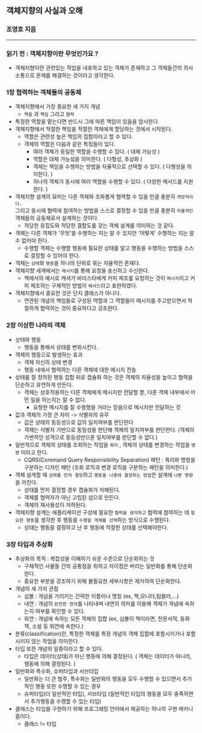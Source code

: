 ## 객체지향의 사실과 오해

### 조영호 지음

---

### 읽기 전 : 객체지향이란 무엇인가요 ? 

- 객체지향이란 관련있는 작업을 내포하고 있는 객체가 존재하고 그 객체들간의 의사소통으로 문제를 해결하는 것이라고 생각한다.

### 1장 협력하는 객체들의 공동체 

- 객체지향에서 가장 중요한 세 가지 개념
  - `역할` 과 `책임` 그리고 `협력`
- 특정한 역할을 맡는다면 반드시 그에 따른 책임이 있음을 암시한다.
- 객체지향에서 적절한 책임을 적절한 객체에게 할당하는 것에서 시작된다.
  - 역할은 관련성 높은 책임의 집합이라고 할 수 있다.
  - 객체의 역할은 다음과 같은 특징들이 있다.
    - 여러 객체가 동일한 역할을 수행할 수 있다. ( 대체 가능성 )
    - 역할은 대체 가능성을 의미한다. ( 다형성, 추상화 )
    - 객체는 책임을 수행하는 방법을 자율적으로 선택할 수 있다. ( 다형성을 의미한다. )
    - 하나의 객체가 동시에 여러 역할을 수행할 수 있다. ( 다양한 메서드를 지원한다. )
- 객체지향 설계의 묘미는 다른 객체와 조화롭게 협력할 수 있을 만큼 충분히 `개방적이다.`  
  그리고 동시에 협력에 참여하는 방법을 스스로 결정할 수 있을 만큼 충분히 `자율적인` 객체들의 공동체로서 설계하는 것이다.
  - 적당한 응집도와 적당한 결합도를 갖는 객체 설계를 의미하는 것 같다.
- 객체는 다른 객체가 '무엇'을 수행하는 지는 알 수 있지만 '어떻게' 수행하는 지는 알 수 없어야 한다.
    - 수행할 객체는 수행할 행동에 필요한 상태를 알고 행동을 수행하는 방법을 스스로 결정할 수 있어야 한다.
- 객체는 `상태`와 `행동`을 하나의 단위로 묶는 자율적인 존재다.
- 객체지향 세계에서는 `메시지`를 통해 요청을 송신하고 수신한다.
  - 책에서의 예시로 캐셔가 바리스타에게 커피 제조를 요청하는 것이 `메시지`이고 커피 제조하는 구체적인 방법이 `메서드`라고 표현하였다.
- 객체지향에서 중요한 것은 단지 클래스가 아니다.
  - 연관된 개념의 책임들로 구성된 역할과 그 역할들이 메시지를 주고받으면서 적절하게 협력하는 것이 중요하다고 강조한다. 

### 2장 이상한 나라의 객체

- 상태와 행동
  - 행동을 통해서 상태를 변화시킨다.
- 객체의 행동으로 발생하는 효과
  - 객체 자신의 상태 변경
  - 행동 내에서 협력하는 다른 객체에 대한 메시지 전송
- 상태를 잘 정의된 행동 집합 뒤로 캡슐화 하는 것은 객체의 자율성을 높이고 협력을 단순하고 유연하게 만든다.
  - 객체는 상호작용하는 다른 객체에게 메시지만 전달할 뿐, 다른 객체 내부에서 어떤 일을 하는지는 알 수 없다. 
    -  요청한 메시지를 잘 수행했을 거라는 믿음으로 메시지만 전달하는 것 
- 값과 객체의 가장 큰 차이 -> 식별자의 유무
  - 값은 상태의 동등성으로 값의 일치여부를 판단한다
  - 객체는 식별자 기반으로 동일성을 판단해 객체의 일치여부를 판단한다. (객체의 가변적인 성격으로 동등성만으론 일치여부를 판단할 수 없다.)
- 일반적으로 객체의 상태를 조회하는 작업을 `쿼리` , 객체의 상태를 변경하는 작업을 `명령` 이라고 한다.
  - CQRS(Command Query Responsibility Separation) 패턴 : 쿼리와 명령을 구분하는 디자인 패턴 (조회 로직과 변경 로직을 구분하는 패턴을 의미한다.)
- 객체 설계할 때 `상태를 먼저 결정`하고 `행동을 나중에 결정하는 방법`은 설계에 `나쁜 영향`을 끼친다. 
  - 상태를 먼저 결정할 경우 캡슐화가 저해된다.
  - 객체를 협력자가 아닌 고립된 섬으로 만든다.
  - 객체의 재사용성이 저하된다.
- 객체지향 설계는 애플리케이션 구성에 필요한 `협력을 생각하고` 협력에 참여하는 데 `필요한 행동`을 생각한 후 행동을 `수행할 객체를 선택`하는 방식으로 수행된다.
  - 상태는 행동을 결정하고 난 후 행동에 적절한 상태를 선택해야한다.

### 3장 타입과 추상화

- 추상화의 목적 : 복잡성을 이해하기 쉬운 수준으로 단순화하는 것 
  - 구체적인 사물들 간의 공통점을 취하고 차이점은 버리는 일반화를 통해 단순화한다.
  - 중요한 부분을 강조하기 위해 불필요한 세부사항은 제거하여 단순화한다.
- 개념의 세 가지 관점
  - 심볼 : 개념을 가리키는 간략한 이름이나 명칭 (ex, 책,모니터,텀블러,...)
  - 내연 : 개념의 `완전한 정의`를 나타내며 내연의 의미를 이용해 객체가 개념에 속하는지 여부를 확인할 수 있다.
  - 외연 : 개념에 속하는 모든 객체의 집합 (ex, 심볼이 책이라면, 전문서적, 동화책, 소설 등 외연에 속한다.)
- 분류(classification)란, 특정한 객체를 특정 개념의 객체 집합에 포함시키거나 포함시키지 않는 작업을 의미한다.
- 타입 또한 개념의 일종이라고 할 수 있다.
  - 타입은 데이터(상태)가 아닌 행동에 의해 결정된다. ( 객체는 데이터가 아니라, 행동에 의해 결정된다. )
- 일반화와 특수화, 슈퍼타입과 서브타입
  - 일반화는 더 큰 범주, 특수화는 일반화의 행동을 모두 수행할 수 있으면서 추가적인 행동 또한 수행할 수 있는 경우
  - 슈퍼타입(더 일반적인 타입), 서브타입 (일반적인 타입의 행동을 모두 충족하면서 추가행동을 수행할 수 있는 타입)
- 클래스는 타입을 구현하기 위해 프로그래밍 언어에서 제공하는 하나의 구현 매커니즘이다.
  - 클래스 != 타입 
